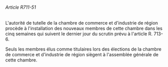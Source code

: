 ###### Article R711-51

L'autorité de tutelle de la chambre de commerce et d'industrie de région procède à l'installation des nouveaux membres de cette chambre dans les cinq semaines qui suivent le dernier jour du scrutin prévu à l'article R. 713-6.

Seuls les membres élus comme titulaires lors des élections de la chambre de commerce et d'industrie de région siègent à l'assemblée générale de cette chambre.

